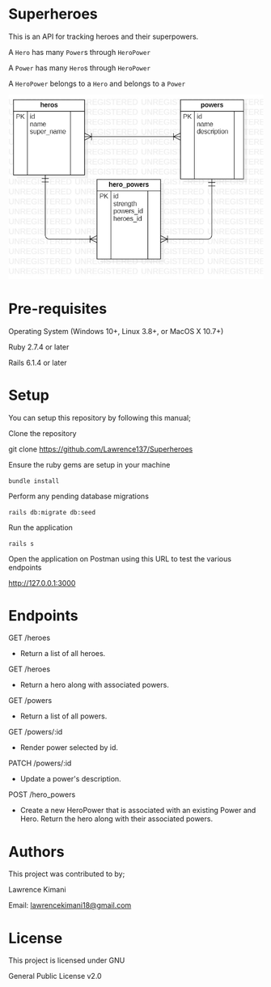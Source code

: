 # Superheroes

This is an API for tracking heroes and their superpowers.

A `Hero` has many `Power`s through `HeroPower`

A `Power` has many `Hero`s through `HeroPower`

A `HeroPower` belongs to a `Hero` and belongs to a `Power`

![](ERDDiagram4.jpg)


# Pre-requisites

Operating System (Windows 10+, Linux 3.8+, or MacOS X 10.7+)

Ruby 2.7.4 or later

Rails 6.1.4 or later

# Setup

You can setup this repository by following this manual;

Clone the repository

git clone https://github.com/Lawrence137/Superheroes

Ensure the ruby gems are setup in your machine

`bundle install`

Perform any pending database migrations

`rails db:migrate db:seed`

Run the application

`rails s`

Open the application on Postman using this URL to test the various endpoints

http://127.0.0.1:3000

# Endpoints

GET /heroes

- Return a list of all heroes.

GET /heroes

- Return a hero along with associated powers.

GET /powers

- Return a list of all powers.

GET /powers/:id

- Render power selected by id.

PATCH /powers/:id

- Update a power's description.

 POST /hero_powers

 - Create a new HeroPower that is associated with an
existing Power and Hero. Return the hero along with their associated powers.


# Authors

This project was contributed to by;

Lawrence Kimani

Email: lawrencekimani18@gmail.com

# License

This project is licensed under GNU

General Public License v2.0